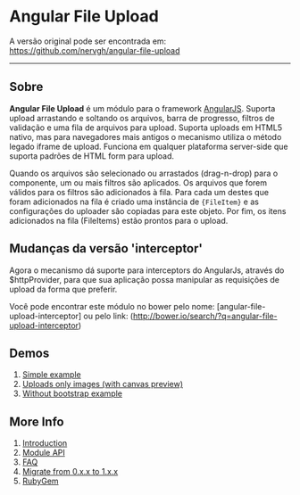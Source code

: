# Angular File Upload

A versão original pode ser encontrada em: https://github.com/nervgh/angular-file-upload

---

## Sobre

**Angular File Upload** é um módulo para o framework [AngularJS](http://angularjs.org/). Suporta upload arrastando e soltando os arquivos, barra de progresso, filtros de validação e uma fila de arquivos para upload. Suporta uploads em HTML5 nativo, mas para navegadores mais antigos o mecanismo utiliza o método legado iframe de upload. Funciona em qualquer plataforma server-side que suporta padrões de HTML form para upload. 

Quando os arquivos são selecionado ou arrastados (drag-n-drop) para o componente, um ou mais filtros são aplicados. Os arquivos que forem válidos para os filtros são adicionados à fila. Para cada um destes que foram adicionados na fila é criado uma instância de `{FileItem}` e as configurações do uploader são copiadas para este objeto. Por fim, os itens adicionados na fila (FileItems) estão prontos para o upload.

## Mudanças da versão 'interceptor'
Agora o mecanismo dá suporte para interceptors do AngularJs, através do $httpProvider, para que sua aplicação possa manipular as requisições de upload da forma que preferir.

Você pode encontrar este módulo no bower pelo nome: [angular-file-upload-interceptor] ou pelo link: (http://bower.io/search/?q=angular-file-upload-interceptor)

## Demos
1. [Simple example](http://nervgh.github.io/pages/angular-file-upload/examples/simple)
2. [Uploads only images (with canvas preview)](http://nervgh.github.io/pages/angular-file-upload/examples/image-preview)
3. [Without bootstrap example](http://nervgh.github.io/pages/angular-file-upload/examples/without-bootstrap)

## More Info

1. [Introduction](https://github.com/nervgh/angular-file-upload/wiki/Introduction)
2. [Module API](https://github.com/nervgh/angular-file-upload/wiki/Module-API)
3. [FAQ](https://github.com/nervgh/angular-file-upload/wiki/FAQ)
4. [Migrate from 0.x.x to 1.x.x](https://github.com/nervgh/angular-file-upload/wiki/Migrate-from-0.x.x-to-1.x.x)
5. [RubyGem](https://github.com/marthyn/angularjs-file-upload-rails)
